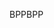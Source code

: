 <span data-ttu-id="39aa1-101">BPP</span><span class="sxs-lookup"><span data-stu-id="39aa1-101">BPP</span></span>
